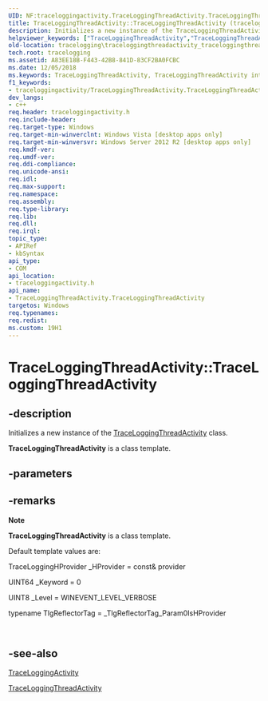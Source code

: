 ```yaml
---
UID: NF:traceloggingactivity.TraceLoggingThreadActivity.TraceLoggingThreadActivity
title: TraceLoggingThreadActivity::TraceLoggingThreadActivity (traceloggingactivity.h)
description: Initializes a new instance of the TraceLoggingThreadActivity class.
helpviewer_keywords: ["TraceLoggingThreadActivity","TraceLoggingThreadActivity interface","TraceLoggingThreadActivity method","TraceLoggingThreadActivity method","TraceLoggingThreadActivity method","TraceLoggingThreadActivity interface","TraceLoggingThreadActivity.TraceLoggingThreadActivity","TraceLoggingThreadActivity::TraceLoggingThreadActivity","tracelogging.traceloggingthreadactivity_traceloggingthreadactivity","traceloggingactivity/TraceLoggingThreadActivity::TraceLoggingThreadActivity"]
old-location: tracelogging\traceloggingthreadactivity_traceloggingthreadactivity.htm
tech.root: tracelogging
ms.assetid: A83EE18B-F443-42B8-841D-83CF2BA0FCBC
ms.date: 12/05/2018
ms.keywords: TraceLoggingThreadActivity, TraceLoggingThreadActivity interface,TraceLoggingThreadActivity method, TraceLoggingThreadActivity method, TraceLoggingThreadActivity method,TraceLoggingThreadActivity interface, TraceLoggingThreadActivity.TraceLoggingThreadActivity, TraceLoggingThreadActivity::TraceLoggingThreadActivity, tracelogging.traceloggingthreadactivity_traceloggingthreadactivity, traceloggingactivity/TraceLoggingThreadActivity::TraceLoggingThreadActivity
f1_keywords:
- traceloggingactivity/TraceLoggingThreadActivity.TraceLoggingThreadActivity
dev_langs:
- c++
req.header: traceloggingactivity.h
req.include-header: 
req.target-type: Windows
req.target-min-winverclnt: Windows Vista [desktop apps only]
req.target-min-winversvr: Windows Server 2012 R2 [desktop apps only]
req.kmdf-ver: 
req.umdf-ver: 
req.ddi-compliance: 
req.unicode-ansi: 
req.idl: 
req.max-support: 
req.namespace: 
req.assembly: 
req.type-library: 
req.lib: 
req.dll: 
req.irql: 
topic_type:
- APIRef
- kbSyntax
api_type:
- COM
api_location:
- traceloggingactivity.h
api_name:
- TraceLoggingThreadActivity.TraceLoggingThreadActivity
targetos: Windows
req.typenames: 
req.redist: 
ms.custom: 19H1
---
```


# TraceLoggingThreadActivity::TraceLoggingThreadActivity


## -description


Initializes a new instance of the  <a href="https://docs.microsoft.com/windows/desktop/api/traceloggingactivity/nl-traceloggingactivity-traceloggingthreadactivity~r1">TraceLoggingThreadActivity</a> class.

<b>TraceLoggingThreadActivity</b> is a class template.



## -parameters






## -remarks



<div class="alert"><b>Note</b>  <p class="note"><b>TraceLoggingThreadActivity</b> is a class template.


<p class="note">Default template values are: 


<p class="note">TraceLoggingHProvider _HProvider = const&amp; provider 


<p class="note">UINT64 _Keyword = 0 


<p class="note">UINT8 _Level = WINEVENT_LEVEL_VERBOSE


<p class="note">typename TlgReflectorTag = _TlgReflectorTag_Param0IsHProvider


</div>
<div> </div>



## -see-also




<a href="https://docs.microsoft.com/windows/desktop/api/traceloggingactivity/nl-traceloggingactivity-traceloggingactivity~r1">TraceLoggingActivity</a>



<a href="https://docs.microsoft.com/windows/desktop/api/traceloggingactivity/nl-traceloggingactivity-traceloggingthreadactivity~r1">TraceLoggingThreadActivity</a>
 

 

